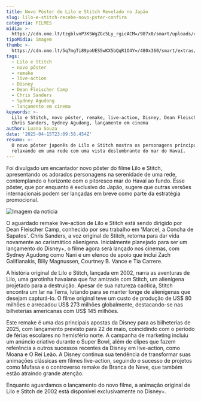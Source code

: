 ```yaml
---
title: Novo Pôster de Lilo e Stitch Revelado no Japão
slug: lilo-e-stitch-recebe-novo-pster-confira
categoria: FILMES
midia: >-
  https://cdn.ome.lt/tzgblvnP3KSWgZGc5Ly_rgicACM=/987x0/smart/uploads/conteudo/fotos/Design_sem_nome_-_2025-04-15T194241.491.png
tipoMidia: imagem
thumb: >-
  https://cdn.ome.lt/5q7mgTi89poUES5wKX5bQqR1O4Y=/480x360/smart/extras/conteudos/Design_sem_nome_-_2025-04-15T194241.491.png
tags:
  - Lilo e Stitch
  - novo pôster
  - remake
  - live-action
  - Disney
  - Dean Fleischer Camp
  - Chris Sanders
  - Sydney Agudong
  - lançamento em cinema
keywords: >-
  Lilo e Stitch, novo pôster, remake, live-action, Disney, Dean Fleischer Camp,
  Chris Sanders, Sydney Agudong, lançamento em cinema
author: Luana Souza
data: '2025-04-15T23:09:58.454Z'
resumo: >-
  O novo pôster japonês de Lilo e Stitch mostra os personagens principais
  relaxando em uma rede com uma vista deslumbrante do mar do Havaí.
---
```


Foi divulgado um encantador novo pôster do filme Lilo e Stitch, apresentando os adorados personagens na serenidade de uma rede, contemplando o horizonte com o pitoresco mar do Havaí ao fundo. Esse pôster, que por enquanto é exclusivo do Japão, sugere que outras versões internacionais podem ser lançadas em breve como parte da estratégia promocional.

![Imagem da notícia](https://cdn.ome.lt/b_viAxLS6XGGfmKZLv3MbvEp6hk=/fit-in/837x500/smart/uploads/conteudo/fotos/image_19.png)

O aguardado remake live-action de Lilo e Stitch está sendo dirigido por Dean Fleischer Camp, conhecido por seu trabalho em 'Marcel, a Concha de Sapatos'. Chris Sanders, a voz original de Stitch, retorna para dar vida novamente ao carismático alienígena. Inicialmente planejado para ser um lançamento do Disney+, o filme agora será lançado nos cinemas, com Sydney Agudong como Nani e um elenco de apoio que inclui Zach Galifianakis, Billy Magnussen, Courtney B. Vance e Tia Carrere.

A história original de Lilo e Stitch, lançada em 2002, narra as aventuras de Lilo, uma garotinha havaiana que faz amizade com Stitch, um alienígena projetado para a destruição. Apesar de sua natureza caótica, Stitch encontra um lar na Terra, lutando para se manter longe de alienígenas que desejam capturá-lo. O filme original teve um custo de produção de US$ 80 milhões e arrecadou US$ 273 milhões globalmente, destacando-se nas bilheterias americanas com US$ 145 milhões.

Este remake é uma das principais apostas da Disney para as bilheterias de 2025, com lançamento previsto para 22 de maio, coincidindo com o período de férias escolares no hemisfério norte. A campanha de marketing incluiu um anúncio criativo durante o Super Bowl, além de clipes que fazem referência a outros sucessos recentes da Disney em live-action, como Moana e O Rei Leão. A Disney continua sua tendência de transformar suas animações clássicas em filmes live-action, seguindo o sucesso de projetos como Mufasa e o controverso remake de Branca de Neve, que também estão atraindo grande atenção.

Enquanto aguardamos o lançamento do novo filme, a animação original de Lilo e Stitch de 2002 está disponível exclusivamente no Disney+.
